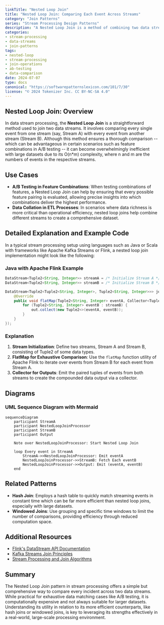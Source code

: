 ```yaml
---
linkTitle: "Nested Loop Join"
title: "Nested Loop Join: Comparing Each Event Across Streams"
category: "Join Patterns"
series: "Stream Processing Design Patterns"
description: "A Nested Loop Join is a method of combining two data streams by comparing every event from one stream with every event from the other. While simple to implement, this approach can be inefficient for large datasets."
categories:
- stream-processing
- data-streams
- join-patterns
tags:
- nested-loop
- stream-processing
- join-operations
- ab-testing
- data-comparison
date: 2024-07-07
type: docs
canonical: "https://softwarepatternslexicon.com/101/7/30"
license: "© 2024 Tokenizer Inc. CC BY-NC-SA 4.0"
---
```


## Nested Loop Join: Overview

In data stream processing, the **Nested Loop Join** is a straightforward method used to join two data streams. It involves comparing every single event from one stream (say, Stream A) with every event from another stream (Stream B). Although this method ensures a thorough comparison -- which can be advantageous in certain scenarios such as feature combinations in A/B testing -- it can become overwhelmingly inefficient with large datasets due to its O(n*m) complexity, where n and m are the numbers of events in the respective streams.

## Use Cases

- **A/B Testing in Feature Combinations**: When testing combinations of features, a Nested Loop Join can help by ensuring that every possible feature pairing is evaluated, allowing precise insights into which combinations deliver the highest performance.
- **Data Collation in ETL Processes**: In scenarios where data richness is more critical than operational efficiency, nested loop joins help combine different streams to create a comprehensive dataset.

## Detailed Explanation and Example Code

In a typical stream processing setup using languages such as Java or Scala with frameworks like Apache Kafka Streams or Flink, a nested loop join implementation might look like the following:

### Java with Apache Flink Example

```java
DataStream<Tuple2<String, Integer>> streamA = /* Initialize Stream A */;
DataStream<Tuple2<String, Integer>> streamB = /* Initialize Stream B */;

DataStream<Tuple2<Tuple2<String, Integer>, Tuple2<String, Integer>>> joinedStream = streamA.flatMap(new FlatMapFunction<Tuple2<String, Integer>, Tuple2<Tuple2<String, Integer>, Tuple2<String, Integer>>>() {
    @Override
    public void flatMap(Tuple2<String, Integer> eventA, Collector<Tuple2<Tuple2<String, Integer>, Tuple2<String, Integer>>> out) {
        for (Tuple2<String, Integer> eventB : streamB) {
            out.collect(new Tuple2<>(eventA, eventB));
        }
    }
});
```

### Explanation

1. **Stream Initialization**: Define two streams, Stream A and Stream B, consisting of Tuple2 of some data types.
2. **FlatMap for Exhaustive Comparison**: Use the `flatMap` function utility of Apache Flink to iterate over events from Stream B for each event from Stream A.
3. **Collector for Outputs**: Emit the paired tuples of events from both streams to create the compounded data output via a collector.

## Diagrams

### UML Sequence Diagram with Mermaid

```mermaid
sequenceDiagram
    participant StreamA
    participant NestedLoopJoinProcessor
    participant StreamB
    participant Output

    Note over NestedLoopJoinProcessor: Start Nested Loop Join

    loop Every event in StreamA
        StreamA->>NestedLoopJoinProcessor: Emit eventA
        NestedLoopJoinProcessor->>StreamB: Fetch Each eventB
        NestedLoopJoinProcessor->>Output: Emit (eventA, eventB)
    end
```

## Related Patterns

- **Hash Join**: Employs a hash table to quickly match streaming events in constant time which can be far more efficient than nested loop joins, especially with large datasets.
- **Windowed Joins**: Use grouping and specific time windows to limit the number of comparisons, providing efficiency through reduced computation space.

## Additional Resources

- [Flink's DataStream API Documentation](https://nightlies.apache.org/flink/flink-docs-release-1.13/docs/dev/datastream/)
- [Kafka Streams Join Principles](https://kafka.apache.org/24/documentation/streams/developer-guide/dsl-api.html#joining)
- [Stream Processing and Join Algorithms](https://www.oreilly.com/library/view/stream-processing-and/9781491983874/)

## Summary

The Nested Loop Join pattern in stream processing offers a simple but comprehensive way to compare every incident across two data streams. While practical for exhaustive data matching cases like A/B testing, it is computationally expensive and not always suitable for larger datasets. Understanding its utility in relation to its more efficient counterparts, like hash joins or windowed joins, is key to leveraging its strengths effectively in a real-world, large-scale processing environment.
